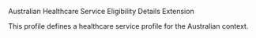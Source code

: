 Australian Healthcare Service Eligibility Details Extension

This profile defines a healthcare service profile for the Australian context.


